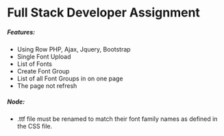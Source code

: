 <h1> Full Stack Developer Assignment </h1>

<h5>Features:</h5>
<ul>
    <li>Using Row PHP, Ajax, Jquery, Bootstrap</li>
    <li>Single Font Upload</li>
    <li>List of Fonts</li>
    <li>Create Font Group</li>
    <li>List of all Font Groups in on one page</li>
    <li>The page not refresh</li>
</ul>
<h5>Node:</h5>
<ul>
    <li>.ttf file must be renamed to match their font family names as defined in the CSS file.</li>
</ul>
    
